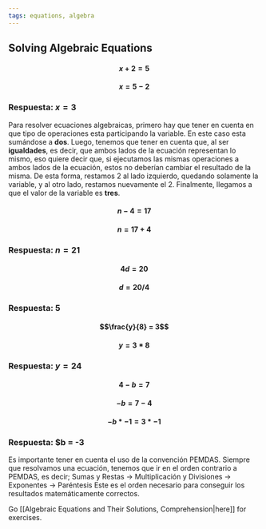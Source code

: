 ```yaml
---
tags: equations, algebra
---
```


## Solving Algebraic Equations

#### $$ x + 2 = 5$$
#### $$ x = 5 - 2 $$
### Respuesta: $x = 3$

Para resolver ecuaciones algebraicas, primero hay que tener en cuenta en que tipo de operaciones esta participando la variable. En este caso esta sumándose a **dos**. Luego, tenemos que tener en cuenta que, al ser **igualdades**, es decir, que ambos lados de la ecuación representan lo mismo, eso quiere decir que, si ejecutamos las mismas operaciones a ambos lados de la ecuación, estos no deberían cambiar el resultado de la misma. De esta forma, restamos $2$ al lado izquierdo, quedando solamente la variable, y al otro lado, restamos nuevamente el $2$. Finalmente, llegamos a que el valor de la variable es **tres**.

#### $$ n - 4 = 17$$
#### $$n = 17 + 4$$
### Respuesta: $n = 21$

#### $$4d = 20$$
#### $$d = 20 / 4$$
### Respuesta: $5$

#### $$\frac{y}{8} = 3$$
#### $$y = 3 * 8$$
### Respuesta: $y = 24$

#### $$4 - b = 7$$
#### $$-b = 7 - 4$$
#### $$-b * -1 = 3 * -1$$
### Respuesta: $b = -3

Es importante tener en cuenta el uso de la convención PEMDAS. Siempre que resolvamos una ecuación, tenemos que ir en el orden contrario a PEMDAS, es decir;
Sumas y Restas  -> Multiplicación y Divisiones ->  Exponentes -> Paréntesis
Este es el orden necesario para conseguir los resultados matemáticamente correctos.

Go [[Algebraic Equations and Their Solutions, Comprehension|here]] for exercises.